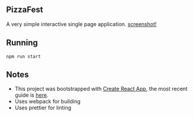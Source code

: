 ## PizzaFest

A very simple interactive single page application.
[screenshot!](public/screenshot.png)

## Running
```
npm run start
```

## Notes

* This project was bootstrapped with [Create React App](https://github.com/facebookincubator/create-react-app), the most recent guide is [here](https://github.com/facebookincubator/create-react-app/blob/master/packages/react-scripts/template/README.md).
* Uses webpack for building
* Uses prettier for linting
